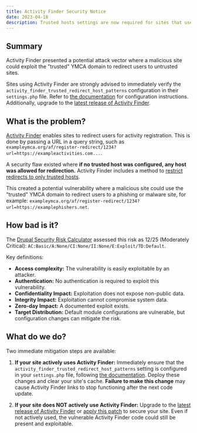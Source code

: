 ```yaml
---
title: Activity Finder Security Notice
date: 2023-04-18
description: Trusted hosts settings are now required for sites that use Activity Finder.
---
```


## Summary

Activity Finder presented a potential attack vector where a malicious site could exploit the "trusted" YMCA domain to redirect users to untrusted sites.

Sites using Activity Finder are strongly advised to immediately verify the `activity_finder_trusted_redirect_host_patterns` configuration in their `settings.php` file. Refer to [the documentation](https://github.com/YCloudYUSA/yusaopeny_activity_finder#trusted-redirect-host-patterns) for configuration instructions.  Additionally, upgrade to the [latest release of Activity Finder](https://github.com/YCloudYUSA/yusaopeny_activity_finder/releases/).

## What is the problem?

[Activity Finder](https://github.com/YCloudYUSA/yusaopeny_activity_finder) enables sites to redirect users for activity registration. This is done by passing a URL in a query string, such as `exampleymca.org/af/register-redirect/1234?url=https://exampleactivities.com...`.

A security flaw existed where **if no trusted host was configured, any host was allowed for redirection.** Activity Finder includes a method to [restrict redirects to only trusted hosts](https://github.com/YCloudYUSA/yusaopeny_activity_finder#trusted-redirect-host-patterns).

This created a potential vulnerability where a malicious site could use the "trusted" YMCA domain to redirect users to a phishing or malware site, for example: `exampleymca.org/af/register-redirect/1234?url=https://examplephishers.net`.

## How bad is it?

The [Drupal Security Risk Calculator](https://security.drupal.org/riskcalc) assessed this risk as 12/25 (Moderately Critical): `AC:Basic/A:None/CI:None/II:None/E:Exploit/TD:Default`.

Key definitions:

*   **Access complexity:**  The vulnerability is easily exploitable by an attacker.
*   **Authentication:** No authentication is required to exploit this vulnerability.
*   **Confidentiality Impact:** Exploitation does not expose non-public data.
*   **Integrity Impact:**  Exploitation cannot compromise system data.
*   **Zero-day Impact:** A documented exploit exists.
*   **Target Distribution:** Default module configurations are vulnerable, but configuration changes can mitigate the risk.

## What do we do?

Two immediate mitigation steps are available:

1.  **If your site actively uses Activity Finder:** Immediately ensure that the `activity_finder_trusted_redirect_host_patterns` setting is configured in your `settings.php` file, following [the documentation](https://github.com/YCloudYUSA/yusaopeny_activity_finder#trusted-redirect-host-patterns).  Deploy these changes and clear your site's cache. **Failure to make this change** may cause Activity Finder links to stop functioning after the next code update.

2.  **If your site does NOT actively use Activity Finder:**  Upgrade to the [latest release of Activity Finder](https://github.com/YCloudYUSA/yusaopeny_activity_finder/releases/tag/4.1.15) or [apply this patch](https://github.com/YCloudYUSA/yusaopeny_activity_finder/pull/9) to secure your site.  Even if not actively used, the vulnerable Activity Finder code could still be present and exploitable.
